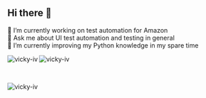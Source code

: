 ## Hi there 👋

🔭 I’m currently working on test automation for Amazon </br>
💬 Ask me about UI test automation and testing in general </br>
🌱 I’m currently improving my Python knowledge in my spare time </br>

<!--
**vicky-iv/vicky-iv** is a ✨ _special_ ✨ repository because its `README.md` (this file) appears on your GitHub profile.

Here are some ideas to get you started:

- 🔭 I’m currently working on ...
- 🌱 I’m currently improving my Python knowledge in my spare time.
- 👯 I’m looking to collaborate on AI testing projects
- 🤔 I’m looking for help with ...
- 💬 Ask me about UI test automation and testing in general
- 📫 How to reach me: ...
- 😄 Pronouns: ...
- ⚡ Fun fact: ...
<a href="https://www.buymeacoffee.com/automatedtester" target="_blank"><img src="https://cdn.buymeacoffee.com/buttons/v2/default-yellow.png" alt="Buy Me A Coffee" height=60px width=217px></a>
-->

<p><img align="left" src="https://github-readme-stats.vercel.app/api/top-langs?username=vicky-iv&show_icons=true&locale=en&title_color=291971&border_radius=15&hide=php&layout=compact" alt="vicky-iv" /></p>

<p><img align="center" src="https://github-readme-stats.vercel.app/api?username=vicky-iv&show_icons=true&hide=stars&locale=en&title_color=291971&border_radius=15&icon_color=9a84ff" alt="vicky-iv" /></p>

</br>
<p align="left"> <img src="https://komarev.com/ghpvc/?username=vicky-iv&label=Profile%20views&color=9a84ff&style=plastic" alt="vicky-iv" /> </p>
